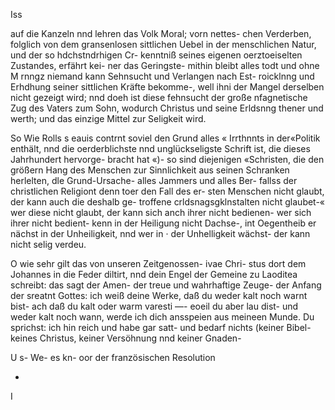 Iss

auf die Kanzeln nnd lehren das Volk Moral; vorn nettes-
chen Verderben, folglich von dem gransenlosen sittlichen Uebel
in der menschlichen Natur, und der so hdchstndrhigen Cr-
kenntniß seines eigenen oerztoeiselten Zustandes, erfährt kei-
ner das Geringste- mithin bleibt alles todt und ohne M
rnngz niemand kann Sehnsucht und Verlangen nach Est-
roicklnng und Erhdhung seiner sittlichen Kräfte bekomme-,
well ihni der Mangel derselben nicht gezeigt wird; nnd doeh
ist diese fehnsucht der große nfagnetische Zug des Vaters
zum Sohn, wodurch Christus und seine Erldsnng thener
und werth; und das einzige Mittel zur Seligkeit wird.

So Wie Rolls s eauis contrnt soviel den Grund alles
« Irrthnnts in der«Politik enthält, nnd die oerderblichste nnd
unglückseligste Schrift ist, die dieses Jahrhundert hervorge-
bracht hat «)- so sind diejenigen «Schristen, die den größern
Hang des Menschen zur Sinnlichkeit aus seinen Schranken
herlelten, dle Grund-Ursache- alles Jammers und alles Ber-
fallss der christlichen Religiont denn toer den Fall des er-
sten Menschen nicht glaubt, der kann auch die deshalb ge-
troffene crldsnagsgklnstalten nicht glaubet-« wer diese nicht
glaubt, der kann sich anch ihrer nicht bedienen- wer sich
ihrer nicht bedient- kenn in der Heiligung nicht Dachse-,
int Oegentheib er nächst in der Unheiligkeit, nnd wer in
· der Unhelligkeit wächst- der kann nicht selig verdeu.

O wie sehr gilt das von unseren Zeitgenossen- ivae Chri-
stus dort dem Johannes in die Feder diltirt, nnd dein
Engel der Gemeine zu Laoditea schreibt: das sagt der
Amen- der treue und wahrhaftige Zeuge- der Anfang der
sreatnt Gottes: ich weiß deine Werke, daß du weder kalt
noch warnt bist- ach daß du kalt oder warm varesti —-
eoeil du aber lau dist- und weder kalt noch wann, werde
ich dich ansspeien aus meineen Munde. Du sprichst: ich
hin reich und habe gar satt- und bedarf nichts (keiner Bibel-
keines Christus, keiner Versöhnung nnd keiner Gnaden-

 

U s- We- es kn- oor der französischen Resolution

-
I

